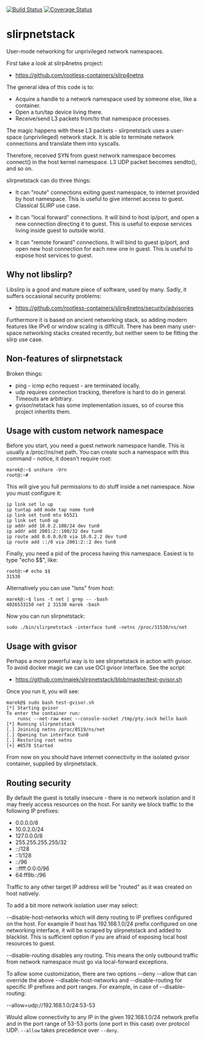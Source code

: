 [![Build Status](https://travis-ci.org/majek/slirpnetstack.svg?branch=master)](https://travis-ci.org/majek/slirpnetstack) [![Coverage Status](https://coveralls.io/repos/github/majek/slirpnetstack/badge.svg?branch=master)](https://coveralls.io/github/majek/slirpnetstack?branch=master)

slirpnetstack
=============

User-mode networking for unprivileged network namespaces.


First take a look at slirp4netns project:

 - https://github.com/rootless-containers/slirp4netns


The general idea of this code is to:

 - Acquire a handle to a network namespace used by someone else, like
   a container.
 - Open a tun/tap device living there.
 - Receive/send L3 packets from/to that namespace processes.

The magic happens with these L3 packets - slirpnetstack uses a
user-space (unprivileged) network stack. It is able to terminate
network connections and translate them into syscalls.

Therefore, received SYN from guest network namespace becomes connect()
in the host kernel namespace. L3 UDP packet becomes sendto(), and so
on.

slirpnetstack can do three things:

 - It can "route" connections exiting guest namespace, to internet
   provided by host namespace. This is useful to give internet access
   to guest. Classical SLIRP use case.

 - It can "local forward" connections. It will bind to host ip/port,
   and open a new connection directing it to guest. This is useful to
   expose services living inside guest to outside world.

 - It can "remote forward" connections. It will bind to guest ip/port,
   and open new host connection for each new one in guest. This is
   useful to expose host services to guest.

Why not libslirp?
----------------

Libslirp is a good and mature piece of software, used by many. Sadly,
it suffers occasional security problems:

 - https://github.com/rootless-containers/slirp4netns/security/advisories

Furthermore it is based on ancient networking stack, so adding modern
features like IPv6 or window scaling is difficult. There has been many
user-space networking stacks created recently, but neither seem to be
fitting the slirp use case.

Non-features of slirpnetstack
-----------------------------

Broken things:

 - ping - icmp echo request - are terminated locally.
 - udp requires connection tracking, therefore is hard to do in
   general. Timeouts are arbitrary.
 - gvisor/netstack has some implementation issues, so of course this
   project inhertits them.


Usage with custom network namespace
-----------------------------------

Before you start, you need a guest network namespace handle. This is
usually a /proc/<pid>/ns/net path. You can create such a namespace
with this command - notice, it doesn't require root:

    marek@:~$ unshare -Urn
    root@:~#

This will give you full permissions to do stuff inside a net
namespace. Now you must configure it:

```
ip link set lo up
ip tuntap add mode tap name tun0
ip link set tun0 mtu 65521
ip link set tun0 up
ip addr add 10.0.2.100/24 dev tun0
ip addr add 2001:2::100/32 dev tun0
ip route add 0.0.0.0/0 via 10.0.2.2 dev tun0
ip route add ::/0 via 2001:2::2 dev tun0
```

Finally, you need a pid of the process having this namespace. Easiest
is to type "echo $$", like:

    root@:~# echo $$
    31530

Alternatively you can use "lsns" from host:

    marek@:~$ lsns -t net | grep -- -bash
    4026533150 net 2 31530 marek -bash

Now you can run slirpnetstack:

    sudo ./bin/slirpnetstack -interface tun0 -netns /proc/31530/ns/net


Usage with gvisor
-----------------

Perhaps a more powerful way is to see slirpnetstack in action with
gvisor. To avoid docker magic we can use OCI gvisor interface. See the
script:

   - https://github.com/majek/slirpnetstack/blob/master/test-gvisor.sh

Once you run it, you will see:

```
marek@$ sudo bash test-gvisor.sh
[*] Starting gvisor
To enter the container run:
    runsc --net-raw exec --console-socket /tmp/pty.sock hello bash
[*] Running slirpnetstack
[.] Joininig netns /proc/8519/ns/net
[.] Opening tun interface tun0
[.] Restoring root netns
[+] #8578 Started
```

From now on you should have internet connectivity in the isolated
gvisor container, supplied by slirpnetstack.


Routing security
----------------

By default the guest is totally insecure - there is no network
isolation and it may freely access resources on the host. For sanity
we block traffic to the following IP prefixes:

 - 0.0.0.0/8
 - 10.0.2.0/24
 - 127.0.0.0/8
 - 255.255.255.255/32
 - ::/128
 - ::1/128
 - ::/96
 - ::ffff:0:0:0/96
 - 64:ff9b::/96

Traffic to any other target IP address will be "routed" as it was
created on host natively.

To add a bit more network isolation user may select:

--disable-host-networks which will deny routing to IP prefixes
configured on the host. For example if host has 192.168.1.0/24 prefix
configured on one networking interface, it will be scraped by
slirpnetstack and added to blacklist. This is sufficient option if you
are afraid of exposing local host resources to guest.

--disable-routing disables any routing. This means the only outbound
traffic from network namespace must go via local-forward exceptions.

To allow some customization, there are two options --deny --allow that
can override the above --disable-host-networks and --disable-routing
for specific IP prefixes and port ranges. For example, in case of --disable-routing:

 --allow=udp://192.168.1.0/24:53-53

Would allow connectivity to any IP in the given 192.168.1.0/24 network
prefix and in the port range of 53-53 ports (one port in this case)
over protocol UDP. `--allow` takes precedence over `--deny`.
